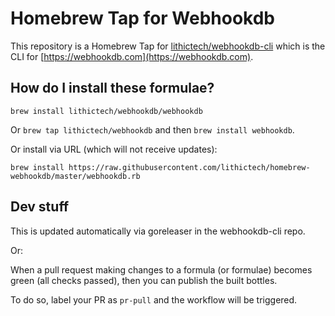 # Homebrew Tap for Webhookdb

This repository is a Homebrew Tap for [lithictech/webhookdb-cli](https://github.com/lithictech/webhookdb-cli)
which is the CLI for [https://webhookdb.com](https://webhookdb.com).

## How do I install these formulae?

`brew install lithictech/webhookdb/webhookdb`

Or `brew tap lithictech/webhookdb` and then `brew install webhookdb`.

Or install via URL (which will not receive updates):

```
brew install https://raw.githubusercontent.com/lithictech/homebrew-webhookdb/master/webhookdb.rb
```

## Dev stuff

This is updated automatically via goreleaser in the webhookdb-cli repo.

Or:

When a pull request making changes to a formula (or formulae) becomes green
(all checks passed), then you can publish the built bottles.

To do so, label your PR as `pr-pull` and the workflow will be triggered.
